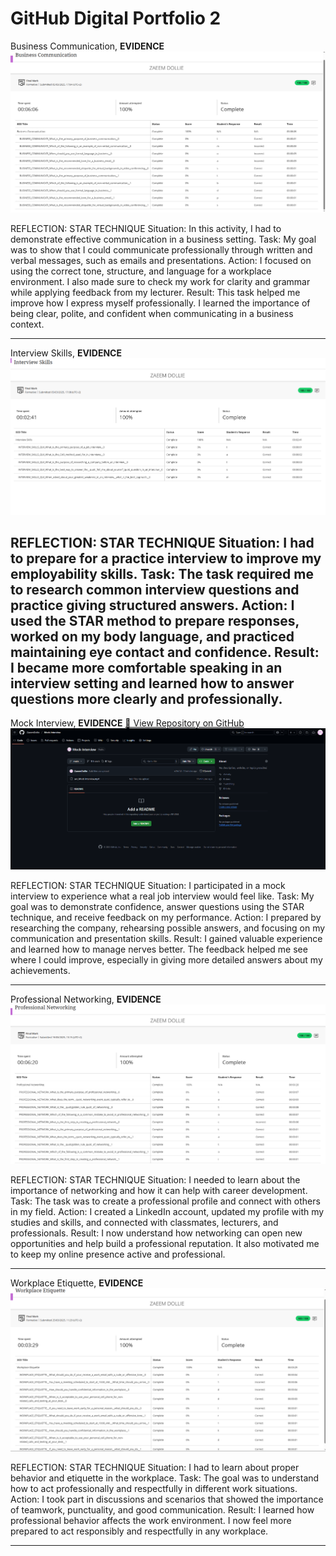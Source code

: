 GitHub Digital Portfolio 2
======

Business Communication,
**EVIDENCE**
![Business Communication](Business%20Communication.PNG)

REFLECTION: STAR TECHNIQUE
Situation: In this activity, I had to demonstrate effective communication in a business setting.
Task: My goal was to show that I could communicate professionally through written and verbal messages, such as emails and presentations.
Action: I focused on using the correct tone, structure, and language for a workplace environment. I also made sure to check my work for clarity and grammar while applying feedback from my lecturer.
Result: This task helped me improve how I express myself professionally. I learned the importance of being clear, polite, and confident when communicating in a business context.

---

Interview Skills,
**EVIDENCE**
![Interview Skills](Interview%20Skills.PNG)

REFLECTION: STAR TECHNIQUE
Situation: I had to prepare for a practice interview to improve my employability skills.
Task: The task required me to research common interview questions and practice giving structured answers.
Action: I used the STAR method to prepare responses, worked on my body language, and practiced maintaining eye contact and confidence.
Result: I became more comfortable speaking in an interview setting and learned how to answer questions more clearly and professionally.
---

Mock Interview,
**EVIDENCE**
[🔗 View Repository on GitHub](https://github.com/ZaeemDollie/Mock-Interview.git)
![Mock Interview](Mock%20Interview.PNG)

REFLECTION: STAR TECHNIQUE
Situation: I participated in a mock interview to experience what a real job interview would feel like.
Task: My goal was to demonstrate confidence, answer questions using the STAR technique, and receive feedback on my performance.
Action: I prepared by researching the company, rehearsing possible answers, and focusing on my communication and presentation skills.
Result: I gained valuable experience and learned how to manage nerves better. The feedback helped me see where I could improve, especially in giving more detailed answers about my achievements.

---

Professional Networking,
**EVIDENCE**
![Professional Networking](Professional%20Networking.PNG)

REFLECTION: STAR TECHNIQUE
Situation: I needed to learn about the importance of networking and how it can help with career development.
Task: The task was to create a professional profile and connect with others in my field.
Action: I created a LinkedIn account, updated my profile with my studies and skills, and connected with classmates, lecturers, and professionals.
Result: I now understand how networking can open new opportunities and help build a professional reputation. It also motivated me to keep my online presence active and professional.

---

Workplace Etiquette,
**EVIDENCE**
![Workplace Etiquette](Workplace%20Etiquette.PNG)

REFLECTION: STAR TECHNIQUE
Situation: I had to learn about proper behavior and etiquette in the workplace.
Task: The goal was to understand how to act professionally and respectfully in different work situations.
Action: I took part in discussions and scenarios that showed the importance of teamwork, punctuality, and good communication.
Result: I learned how professional behavior affects the work environment. I now feel more prepared to act responsibly and respectfully in any workplace.

---
